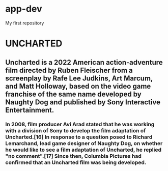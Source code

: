 # app-dev
My first repository
# UNCHARTED
## Uncharted is a 2022 American action-adventure film directed by Ruben Fleischer from a screenplay by Rafe Lee Judkins, Art Marcum, and Matt Holloway, based on the video game franchise of the same name developed by Naughty Dog and published by Sony Interactive Entertainment.
### In 2008, film producer Avi Arad stated that he was working with a division of Sony to develop the film adaptation of Uncharted.[16] In response to a question posed to Richard Lemarchand, lead game designer of Naughty Dog, on whether he would like to see a film adaptation of Uncharted, he replied "no comment".[17] Since then, Columbia Pictures had confirmed that an Uncharted film was being developed.
